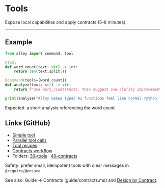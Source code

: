 # Tools

Expose local capabilities and apply contracts (5–8 minutes).

---

## Example

```python
from alloy import command, tool

@tool
def word_count(text: str) -> int:
    return len(text.split())

@command(tools=[word_count])
def analyze(text: str) -> str:
    return f"Use word_count(text), then suggest one clarity improvement.\\nText: {text}"

print(analyze("Alloy makes typed AI functions feel like normal Python."))
```

Expected: a short analysis referencing the word count.

## Links (GitHub)
- [Simple tool](https://github.com/lydakis/alloy/blob/main/examples/30-tools/01_simple_tool.py)
- [Parallel tool calls](https://github.com/lydakis/alloy/blob/main/examples/30-tools/03_parallel_tools.py)
- [Tool recipes](https://github.com/lydakis/alloy/blob/main/examples/30-tools/04_tool_recipes.py)
- [Contracts workflow](https://github.com/lydakis/alloy/blob/main/examples/40-contracts/02_workflow_contracts.py)
- Folders: [30-tools](https://github.com/lydakis/alloy/tree/main/examples/30-tools) · [40-contracts](https://github.com/lydakis/alloy/tree/main/examples/40-contracts)

Safety: prefer small, idempotent tools with clear messages in `@require/@ensure`.

See also: Guide → Contracts (guide/contracts.md) and [Design by Contract](https://en.wikipedia.org/wiki/Design_by_contract).
